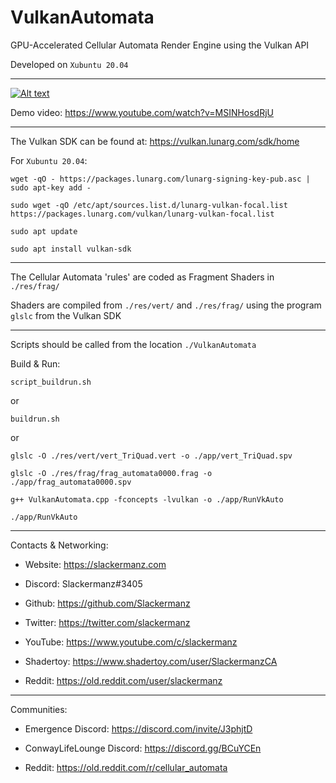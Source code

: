 # VulkanAutomata
GPU-Accelerated Cellular Automata Render Engine using the Vulkan API

Developed on `Xubuntu 20.04`

---

[![Alt text](https://img.youtube.com/vi/MSINHosdRjU/0.jpg)](https://www.youtube.com/watch?v=MSINHosdRjU)

Demo video: https://www.youtube.com/watch?v=MSINHosdRjU

---

The Vulkan SDK can be found at: https://vulkan.lunarg.com/sdk/home

For `Xubuntu 20.04`:

`wget -qO - https://packages.lunarg.com/lunarg-signing-key-pub.asc | sudo apt-key add -`

`sudo wget -qO /etc/apt/sources.list.d/lunarg-vulkan-focal.list https://packages.lunarg.com/vulkan/lunarg-vulkan-focal.list`

`sudo apt update`

`sudo apt install vulkan-sdk`

---

The Cellular Automata 'rules' are coded as Fragment Shaders in `./res/frag/` 
 
Shaders are compiled from `./res/vert/` and  `./res/frag/` using the program `glslc` from the Vulkan SDK

---

Scripts should be called from the location `./VulkanAutomata`

Build & Run:

`script_buildrun.sh`

or

`buildrun.sh`

or

`glslc -O ./res/vert/vert_TriQuad.vert -o ./app/vert_TriQuad.spv`

`glslc -O ./res/frag/frag_automata0000.frag -o ./app/frag_automata0000.spv`

`g++ VulkanAutomata.cpp -fconcepts -lvulkan -o ./app/RunVkAuto`

`./app/RunVkAuto`

---

Contacts & Networking:

 - Website: https://slackermanz.com

 - Discord: Slackermanz#3405

 - Github: https://github.com/Slackermanz

 - Twitter: https://twitter.com/slackermanz

 - YouTube: https://www.youtube.com/c/slackermanz

 - Shadertoy: https://www.shadertoy.com/user/SlackermanzCA

 - Reddit: https://old.reddit.com/user/slackermanz

---

Communities:

 - Emergence Discord: https://discord.com/invite/J3phjtD

 - ConwayLifeLounge Discord: https://discord.gg/BCuYCEn

 - Reddit: https://old.reddit.com/r/cellular_automata

